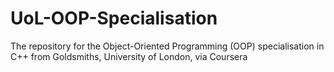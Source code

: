# UoL-OOP-Specialisation
The repository for the Object-Oriented Programming (OOP) specialisation in C++ from Goldsmiths, University of London, via Coursera
